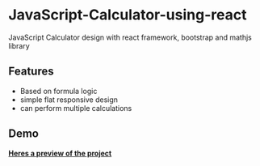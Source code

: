 # JavaScript-Calculator-using-react
JavaScript Calculator design with react framework, bootstrap and mathjs library

## Features
- Based on formula logic
- simple flat responsive design
- can perform multiple calculations

## Demo 
**[Heres a preview of the project](https://eazyguy.github.io/JavaScript-Calculator-using-react/)**
